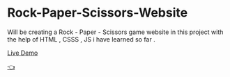 # Rock-Paper-Scissors-Website

Will be creating a Rock - Paper - Scissors game website in this project with the help of HTML , CSSS , 
JS i have learned so far . 

<a href="https://devangbondre.github.io/Rock-Paper-Scissors-Website/" target="_blank">Live Demo <p> 👈</p> </a>
